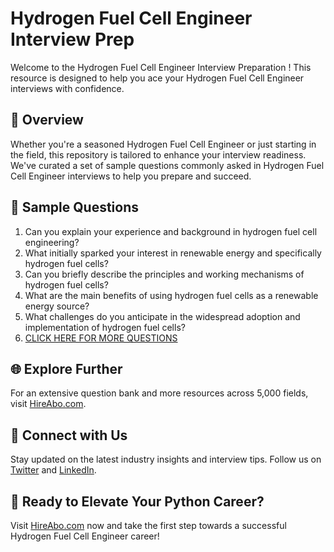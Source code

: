 # Hydrogen Fuel Cell Engineer Interview Prep

Welcome to the Hydrogen Fuel Cell Engineer Interview Preparation ! This resource is designed to help you ace your Hydrogen Fuel Cell Engineer interviews with confidence.

## 🚀 Overview

Whether you're a seasoned Hydrogen Fuel Cell Engineer or just starting in the field, this repository is tailored to enhance your interview readiness. We've curated a set of sample questions commonly asked in Hydrogen Fuel Cell Engineer interviews to help you prepare and succeed.

## 📝 Sample Questions

1. Can you explain your experience and background in hydrogen fuel cell engineering?
2. What initially sparked your interest in renewable energy and specifically hydrogen fuel cells?
3. Can you briefly describe the principles and working mechanisms of hydrogen fuel cells?
4. What are the main benefits of using hydrogen fuel cells as a renewable energy source?
5. What challenges do you anticipate in the widespread adoption and implementation of hydrogen fuel cells?
6. [CLICK HERE FOR MORE QUESTIONS](https://hireabo.com/job/20_0_20/Hydrogen%20Fuel%20Cell%20Engineer)

## 🌐 Explore Further

For an extensive question bank and more resources across 5,000 fields, visit [HireAbo.com](https://www.hireabo.com).

## 📱 Connect with Us

Stay updated on the latest industry insights and interview tips. Follow us on [Twitter](https://twitter.com/hireabo) and [LinkedIn](https://www.linkedin.com/in/hire-abo-3609972a8/).

## 🚀 Ready to Elevate Your Python Career?

Visit [HireAbo.com](https://www.hireabo.com) now and take the first step towards a successful Hydrogen Fuel Cell Engineer career!